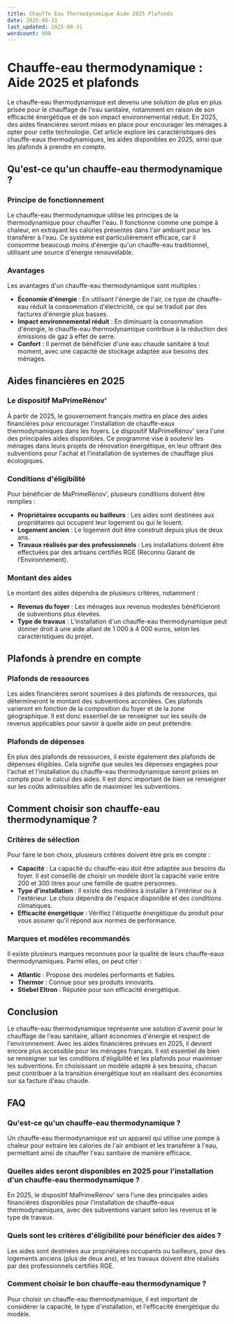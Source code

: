 ```yaml
---
title: Chauffe Eau Thermodynamique Aide 2025 Plafonds
date: 2025-08-31
last_updated: 2025-08-31
wordcount: 888
---
```


# Chauffe-eau thermodynamique : Aide 2025 et plafonds

Le chauffe-eau thermodynamique est devenu une solution de plus en plus prisée pour le chauffage de l'eau sanitaire, notamment en raison de son efficacité énergétique et de son impact environnemental réduit. En 2025, des aides financières seront mises en place pour encourager les ménages à opter pour cette technologie. Cet article explore les caractéristiques des chauffe-eaux thermodynamiques, les aides disponibles en 2025, ainsi que les plafonds à prendre en compte.

## Qu'est-ce qu'un chauffe-eau thermodynamique ?

### Principe de fonctionnement

Le chauffe-eau thermodynamique utilise les principes de la thermodynamique pour chauffer l'eau. Il fonctionne comme une pompe à chaleur, en extrayant les calories présentes dans l'air ambiant pour les transférer à l'eau. Ce système est particulièrement efficace, car il consomme beaucoup moins d'énergie qu'un chauffe-eau traditionnel, utilisant une source d'énergie renouvelable.

### Avantages

Les avantages d'un chauffe-eau thermodynamique sont multiples :

- **Économie d'énergie** : En utilisant l'énergie de l'air, ce type de chauffe-eau réduit la consommation d'électricité, ce qui se traduit par des factures d'énergie plus basses.
- **Impact environnemental réduit** : En diminuant la consommation d'énergie, le chauffe-eau thermodynamique contribue à la réduction des émissions de gaz à effet de serre.
- **Confort** : Il permet de bénéficier d'une eau chaude sanitaire à tout moment, avec une capacité de stockage adaptée aux besoins des ménages.

## Aides financières en 2025

### Le dispositif MaPrimeRénov'

À partir de 2025, le gouvernement français mettra en place des aides financières pour encourager l'installation de chauffe-eaux thermodynamiques dans les foyers. Le dispositif MaPrimeRénov' sera l'une des principales aides disponibles. Ce programme vise à soutenir les ménages dans leurs projets de rénovation énergétique, en leur offrant des subventions pour l'achat et l'installation de systèmes de chauffage plus écologiques.

### Conditions d'éligibilité

Pour bénéficier de MaPrimeRénov', plusieurs conditions doivent être remplies :

- **Propriétaires occupants ou bailleurs** : Les aides sont destinées aux propriétaires qui occupent leur logement ou qui le louent.
- **Logement ancien** : Le logement doit être construit depuis plus de deux ans.
- **Travaux réalisés par des professionnels** : Les installations doivent être effectuées par des artisans certifiés RGE (Reconnu Garant de l’Environnement).

### Montant des aides

Le montant des aides dépendra de plusieurs critères, notamment :

- **Revenus du foyer** : Les ménages aux revenus modestes bénéficieront de subventions plus élevées.
- **Type de travaux** : L'installation d'un chauffe-eau thermodynamique peut donner droit à une aide allant de 1 000 à 4 000 euros, selon les caractéristiques du projet.

## Plafonds à prendre en compte

### Plafonds de ressources

Les aides financières seront soumises à des plafonds de ressources, qui détermineront le montant des subventions accordées. Ces plafonds varieront en fonction de la composition du foyer et de la zone géographique. Il est donc essentiel de se renseigner sur les seuils de revenus applicables pour savoir à quelle aide on peut prétendre.

### Plafonds de dépenses

En plus des plafonds de ressources, il existe également des plafonds de dépenses éligibles. Cela signifie que seules les dépenses engagées pour l'achat et l'installation du chauffe-eau thermodynamique seront prises en compte pour le calcul des aides. Il est donc important de bien se renseigner sur les coûts admissibles afin de maximiser les subventions.

## Comment choisir son chauffe-eau thermodynamique ?

### Critères de sélection

Pour faire le bon choix, plusieurs critères doivent être pris en compte :

- **Capacité** : La capacité du chauffe-eau doit être adaptée aux besoins du foyer. Il est conseillé de choisir un modèle dont la capacité varie entre 200 et 300 litres pour une famille de quatre personnes.
- **Type d'installation** : Il existe des modèles à installer à l'intérieur ou à l'extérieur. Le choix dépendra de l'espace disponible et des conditions climatiques.
- **Efficacité énergétique** : Vérifiez l'étiquette énergétique du produit pour vous assurer qu'il répond aux normes de performance.

### Marques et modèles recommandés

Il existe plusieurs marques reconnues pour la qualité de leurs chauffe-eaux thermodynamiques. Parmi elles, on peut citer :

- **Atlantic** : Propose des modèles performants et fiables.
- **Thermor** : Connue pour ses produits innovants.
- **Stiebel Eltron** : Réputée pour son efficacité énergétique.

## Conclusion

Le chauffe-eau thermodynamique représente une solution d'avenir pour le chauffage de l'eau sanitaire, alliant économies d'énergie et respect de l'environnement. Avec les aides financières prévues en 2025, il devient encore plus accessible pour les ménages français. Il est essentiel de bien se renseigner sur les conditions d'éligibilité et les plafonds pour maximiser les subventions. En choisissant un modèle adapté à ses besoins, chacun peut contribuer à la transition énergétique tout en réalisant des économies sur sa facture d'eau chaude.

## FAQ

### Qu'est-ce qu'un chauffe-eau thermodynamique ?

Un chauffe-eau thermodynamique est un appareil qui utilise une pompe à chaleur pour extraire les calories de l'air ambiant et les transférer à l'eau, permettant ainsi de chauffer l'eau sanitaire de manière efficace.

### Quelles aides seront disponibles en 2025 pour l'installation d'un chauffe-eau thermodynamique ?

En 2025, le dispositif MaPrimeRénov' sera l'une des principales aides financières disponibles pour l'installation de chauffe-eaux thermodynamiques, avec des subventions variant selon les revenus et le type de travaux.

### Quels sont les critères d'éligibilité pour bénéficier des aides ?

Les aides sont destinées aux propriétaires occupants ou bailleurs, pour des logements anciens (plus de deux ans), et les travaux doivent être réalisés par des professionnels certifiés RGE.

### Comment choisir le bon chauffe-eau thermodynamique ?

Pour choisir un chauffe-eau thermodynamique, il est important de considérer la capacité, le type d'installation, et l'efficacité énergétique du modèle.